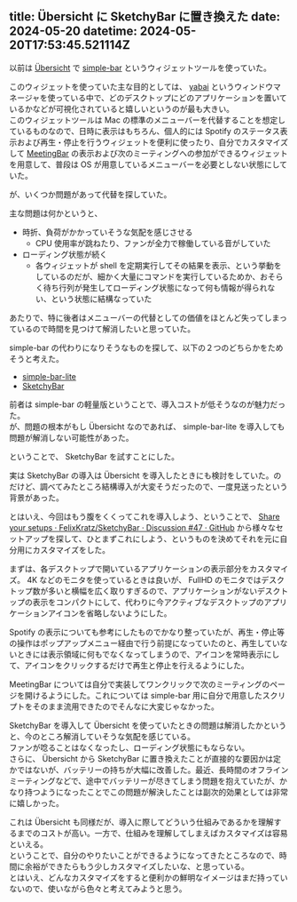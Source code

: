 title: Übersicht に SketchyBar に置き換えた
date: 2024-05-20
datetime: 2024-05-20T17:53:45.521114Z
---

以前は [Übersicht](https://tracesof.net/uebersicht/) で [simple-bar](https://www.jeantinland.com/toolbox/simple-bar/) というウィジェットツールを使っていた。

このウィジェットを使っていた主な目的としては、 [yabai](https://github.com/koekeishiya/yabai) というウィンドウマネージャを使っている中で、どのデスクトップにどのアプリケーションを置いているかなどが可視化されていると嬉しいというのが最も大きい。  
このウィジェットツールは Mac の標準のメニューバーを代替することを想定しているものなので、日時に表示はもちろん、個人的には Spotify のステータス表示および再生・停止を行うウィジェットを便利に使ったり、自分でカスタマイズして [MeetingBar](https://meetingbar.app/) の表示および次のミーティングへの参加ができるウィジェットを用意して、普段は OS が用意しているメニューバーを必要としない状態にしていた。

が、いくつか問題があって代替を探していた。

主な問題は何かというと、

- 時折、負荷がかかっていそうな気配を感じさせる
    - CPU 使用率が跳ねたり、ファンが全力で稼働している音がしていた
- ローディング状態が続く
    - 各ウィジェットが shell を定期実行してその結果を表示、という挙動をしているのだが、細かく大量にコマンドを実行しているためか、おそらく待ち行列が発生してローディング状態になって何も情報が得られない、という状態に結構なっていた

あたりで、特に後者はメニューバーの代替としての価値をほとんど失ってしまっているので時間を見つけて解消したいと思っていた。

simple-bar の代わりになりそうなものを探して、以下の２つのどちらかをためそうと考えた。

- [simple-bar-lite](https://github.com/Jean-Tinland/simple-bar-lite)
- [SketchyBar](https://felixkratz.github.io/SketchyBar/)

前者は simple-bar の軽量版ということで、導入コストが低そうなのが魅力だった。  
が、問題の根本がもし Übersicht なのであれば、 simple-bar-lite を導入しても問題が解消しない可能性があった。

ということで、 SketchyBar を試すことにした。

実は SketchyBar の導入は Übersicht を導入したときにも検討をしていた。のだけど、調べてみたところ結構導入が大変そうだったので、一度見送ったという背景があった。

とはいえ、今回はもう腹をくくってこれを導入しよう、ということで、 [Share your setups · FelixKratz/SketchyBar · Discussion #47 · GitHub](https://github.com/FelixKratz/SketchyBar/discussions/47?sort=top) から様々なセットアップを探して、ひとまずこれにしよう、というものを決めてそれを元に自分用にカスタマイズをした。

まずは、各デスクトップで開いているアプリケーションの表示部分をカスタマイズ。 4K などのモニタを使っているときは良いが、 FullHD のモニタではデスクトップ数が多いと横幅を広く取りすぎるので、アプリケーションがないデスクトップの表示をコンパクトにして、代わりに今アクティブなデスクトップのアプリケーションアイコンを省略しないようにした。

Spotify の表示についても参考にしたものでかなり整っていたが、再生・停止等の操作はポップアップメニュー経由で行う前提になっていたのと、再生していないときには表示領域に何もでなくなってしまうので、アイコンを常時表示にして、アイコンをクリックするだけで再生と停止を行えるようにした。

MeetingBar については自分で実装してワンクリックで次のミーティングのページを開けるようにした。これについては simple-bar 用に自分で用意したスクリプトをそのまま流用できたのでそんなに大変じゃなかった。

SketchyBar を導入して Übersicht を使っていたときの問題は解消したかというと、今のところ解消していそうな気配を感じている。  
ファンが唸ることはなくなったし、ローディング状態にもならない。  
さらに、 Übersicht から SketchyBar に置き換えたことが直接的な要因かは定かではないが、バッテリーの持ちが大幅に改善した。最近、長時間のオフラインミーティングなどで、途中でバッテリーが尽きてしまう問題を抱えていたが、かなり持つようになったことでこの問題が解決したことは副次的効果としては非常に嬉しかった。

これは Übersicht も同様だが、導入に際してどういう仕組みであるかを理解するまでのコストが高い。一方で、仕組みを理解してしまえばカスタマイズは容易といえる。  
ということで、自分のやりたいことができるようになってきたところなので、時間に余裕ができたらもう少しカスタマイズしたいな、と思っている。  
とはいえ、どんなカスタマイズをすると便利かの鮮明なイメージはまだ持っていないので、使いながら色々と考えてみようと思う。

